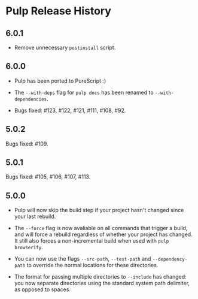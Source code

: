 # Pulp Release History

## 6.0.1

* Remove unnecessary `postinstall` script.

## 6.0.0

* Pulp has been ported to PureScript :)

* The `--with-deps` flag for `pulp docs` has been renamed to
  `--with-dependencies`.

* Bugs fixed: #123, #122, #121, #111, #108, #92.

## 5.0.2

Bugs fixed: #109.

## 5.0.1

Bugs fixed: #105, #106, #107, #113.

## 5.0.0

* Pulp will now skip the build step if your project hasn't changed
  since your last rebuild.

* The `--force` flag is now avaliable on all commands that trigger a
  build, and will force a rebuild regardless of whether your project
  has changed. It still also forces a non-incremental build when
  used with `pulp browserify`.

* You can now use the flags `--src-path`, `--test-path` and
  `--dependency-path` to override the normal locations for these
  directories.

* The format for passing multiple directories to `--include` has
  changed: you now separate directories using the standard system path
  delimiter, as opposed to spaces.
